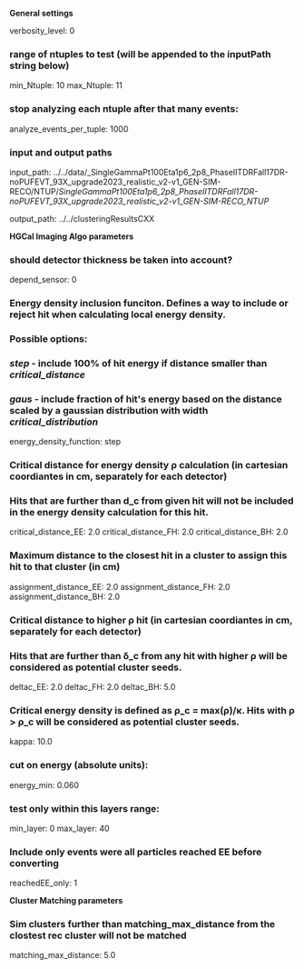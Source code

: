 **General settings**

verbosity_level:  0

### range of ntuples to test (will be appended to the inputPath string below)
min_Ntuple:  10
max_Ntuple:  11

### stop analyzing each ntuple after that many events: 
analyze_events_per_tuple:     1000

### input and output paths

input_path: ../../data/_SingleGammaPt100Eta1p6_2p8_PhaseIITDRFall17DR-noPUFEVT_93X_upgrade2023_realistic_v2-v1_GEN-SIM-RECO/NTUP/_SingleGammaPt100Eta1p6_2p8_PhaseIITDRFall17DR-noPUFEVT_93X_upgrade2023_realistic_v2-v1_GEN-SIM-RECO_NTUP_

output_path: ../../clusteringResultsCXX



**HGCal Imaging Algo parameters**

### should detector thickness be taken into account?
depend_sensor:  0

### Energy density inclusion funciton. Defines a way to include or reject hit when calculating local energy density.
### Possible options:
### *step* - include 100% of hit energy if distance smaller than *critical_distance*  
### *gaus* - include fraction of hit's energy based on the distance scaled by a gaussian distribution with width *critical_distribution*
energy_density_function:  step

### Critical distance for energy density ρ calculation (in cartesian coordiantes in cm, separately for each detector)
### Hits that are further than d_c from given hit will not be included in the energy density calculation for this hit.
critical_distance_EE:  2.0
critical_distance_FH:  2.0
critical_distance_BH:  2.0

### Maximum distance to the closest hit in a cluster to assign this hit to that cluster (in cm)
assignment_distance_EE:    2.0
assignment_distance_FH:    2.0
assignment_distance_BH:    2.0

### Critical distance to higher ρ hit (in cartesian coordiantes in cm, separately for each detector)
### Hits that are further than δ_c from any hit with higher ρ will be considered as potential cluster seeds.
deltac_EE:    2.0
deltac_FH:    2.0
deltac_BH:    5.0

### Critical energy density is defined as ρ_c = max(ρ)/κ. Hits with ρ > ρ_c will be considered as potential cluster seeds.
kappa:    10.0

### cut on energy (absolute units):
energy_min:    0.060

### test only within this layers range:
min_layer: 0
max_layer: 40

### Include only events were all particles reached EE before converting
reachedEE_only: 1

**Cluster Matching parameters**

### Sim clusters further than matching_max_distance from the clostest rec cluster will not be matched 
matching_max_distance: 5.0


